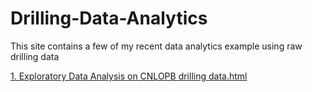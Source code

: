 # Drilling-Data-Analytics
This site contains a few of my recent data analytics example using raw drilling data

[1. Exploratory Data Analysis on CNLOPB drilling data.html](https://github.com/mojammelhuque/Drilling-Data-Analytics/blob/main/1.%20Exploratory%20Data%20Analysis%20on%20CNLOPB%20drilling%20data.html)
